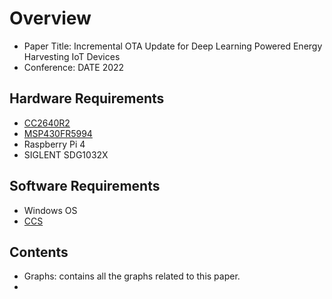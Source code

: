 # Overview

- Paper Title: Incremental OTA Update for Deep Learning Powered Energy Harvesting IoT Devices
- Conference: DATE 2022


## Hardware Requirements

 -  [CC2640R2](https://www.ti.com/product/CC2640R2F)
 -  [MSP430FR5994](https://www.ti.com/product/MSP430FR5994)
 -  Raspberry Pi 4
 -  SIGLENT SDG1032X

## Software Requirements

 -  Windows OS
 -  [CCS](https://www.ti.com/tool/CCSTUDIO)
 
## Contents

-  Graphs: contains all the graphs related to this paper.
-   
